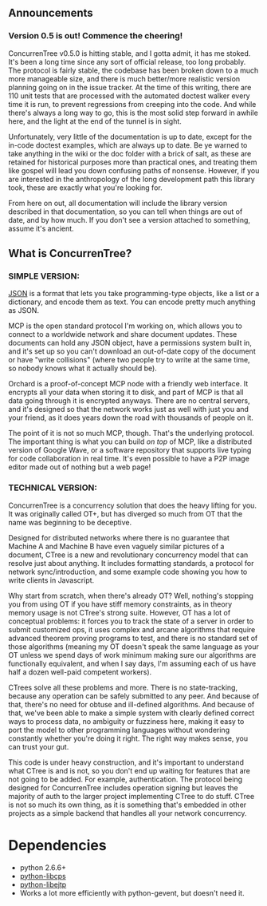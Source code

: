 ## Announcements

### Version 0.5 is out! Commence the cheering!

ConcurrenTree v0.5.0 is hitting stable, and I gotta admit, it has me stoked.
It's been a long time since any sort of official release, too long probably.
The protocol is fairly stable, the codebase has been broken down to a much
more manageable size, and there is much better/more realistic version planning
going on in the issue tracker. At the time of this writing, there are 110 unit
tests that are processed with the automated doctest walker every time it is
run, to prevent regressions from creeping into the code. And while there's
always a long way to go, this is the most solid step forward in awhile here,
and the light at the end of the tunnel is in sight.

Unfortunately, very little of the documentation is up to date, except for the
in-code doctest examples, which are always up to date. Be ye warned to take
anything in the wiki or the doc folder with a brick of salt, as these are
retained for historical purposes more than practical ones, and treating them
like gospel will lead you down confusing paths of nonsense. However, if you are
interested in the anthropology of the long development path this library took,
these are exactly what you're looking for.

From here on out, all documentation will include the library version described
in that documentation, so you can tell when things are out of date, and by how
much. If you don't see a version attached to something, assume it's ancient.

## What is ConcurrenTree?

### SIMPLE VERSION:

[JSON](http://json.org/) is a format that lets you take programming-type
objects, like a list or a dictionary, and encode them as text. You can encode
pretty much anything as JSON.

MCP is the open standard protocol I'm working on, which allows you to connect
to a worldwide network and share document updates. These documents can hold any
JSON object, have a permissions system built in, and it's set up so you can't
download an out-of-date copy of the document or have "write collisions" (where
two people try to write at the same time, so nobody knows what it actually
should be).

Orchard is a proof-of-concept MCP node with a friendly web interface. It
encrypts all your data when storing it to disk, and part of MCP is that all
data going through it is encrypted anyways. There are no central servers, and
it's designed so that the network works just as well with just you and your
friend, as it does years down the road with thousands of people on it.

The point of it is not so much MCP, though. That's the underlying protocol.
The important thing is what you can build *on top* of MCP, like a distributed
version of Google Wave, or a software repository that supports live typing for
code collaboration in real time. It's even possible to have a P2P image editor
made out of nothing but a web page!

### TECHNICAL VERSION:

ConcurrenTree is a concurrency solution that does the heavy lifting for you.
It was originally called OT+, but has diverged so much from OT that the name
was beginning to be deceptive.

Designed for distributed networks where there is no guarantee that Machine A
and Machine B have even vaguely similar pictures of a document, CTree is a new
and revolutionary concurrency model that can resolve just about anything. It
includes formatting standards, a protocol for network sync/introduction, and
some example code showing you how to write clients in Javascript.

Why start from scratch, when there's already OT? Well, nothing's stopping you
from using OT if you have stiff memory constraints, as in theory memory usage
is not CTree's strong suite. However, OT has a lot of conceptual problems: it
forces you to track the state of a server in order to submit customized ops,
it uses complex and arcane algorithms that require advanced theorem proving
programs to test, and there is no standard set of those algorithms (meaning
my OT doesn't speak the same language as your OT unless we spend days of work
minimum making sure our algorithms are functionally equivalent, and when I say
days, I'm assuming each of us have half a dozen well-paid competent workers).

CTrees solve all these problems and more. There is no state-tracking, because
any operation can be safely submitted to any peer. And because of that, there's
no need for obtuse and ill-defined algorithms. And because of that, we've
been able to make a simple system with clearly defined correct ways to process
data, no ambiguity or fuzziness here, making it easy to port the model to other
programming languages without wondering constantly whether you're doing it
right. The right way makes sense, you can trust your gut.

This code is under heavy construction, and it's important to understand what
CTree is and is not, so you don't end up waiting for features that are not
going to be added. For example, authentication. The protocol being designed
for ConcurrenTree includes operation signing but leaves the majority of auth
to the larger project implementing CTree to do stuff. CTree is not so much its
own thing, as it is something that's embedded in other projects as a simple
backend that handles all your network concurrency.


Dependencies
============
* python 2.6.6+
* [python-libcps](https://github.com/campadrenalin/python-libcps)
* [python-libejtp](https://github.com/campadrenalin/EJTP-lib-python)
* Works a lot more efficiently with python-gevent, but doesn't need it.
